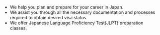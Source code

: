<p>
<ul>
  <li>We help you plan and prepare for your career in Japan.</li>
  <li>We assist you through all the necessary documentation and processes required to obtain desired visa status.</li>
  <li>We offer  Japanese Language Proficiency Test(JLPT) preparation classes. </li>      
</ul>
</p> 